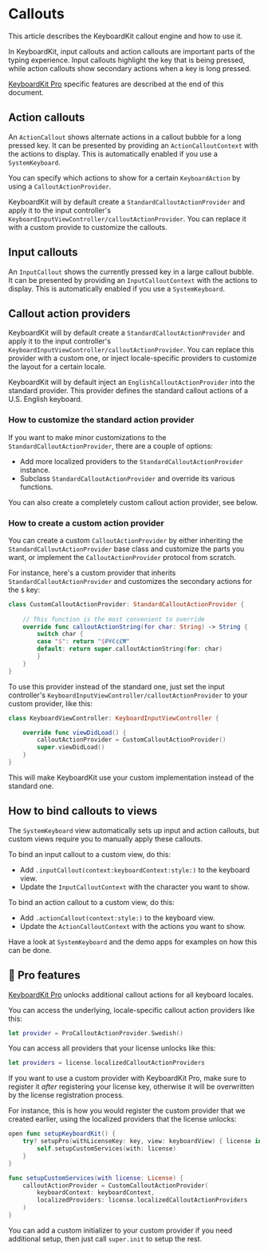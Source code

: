 # Callouts

This article describes the KeyboardKit callout engine and how to use it.

In KeyboardKit, input callouts and action callouts are important parts of the typing experience. Input callouts highlight the key that is being pressed, while action callouts show secondary actions when a key is long pressed.

[KeyboardKit Pro][Pro] specific features are described at the end of this document.



## Action callouts

An ``ActionCallout`` shows alternate actions in a callout bubble for a long pressed key. It can be presented by providing an ``ActionCalloutContext`` with the actions to display. This is automatically enabled if you use a ``SystemKeyboard``.

You can specify which actions to show for a certain ``KeyboardAction`` by using a ``CalloutActionProvider``. 

KeyboardKit will by default create a ``StandardCalloutActionProvider`` and apply it to the input controller's ``KeyboardInputViewController/calloutActionProvider``. You can replace it with a custom provide to customize the callouts.



## Input callouts

An ``InputCallout`` shows the currently pressed key in a large callout bubble. It can be presented by providing an ``InputCalloutContext`` with the actions to display. This is automatically enabled if you use a ``SystemKeyboard``.



## Callout action providers

KeyboardKit will by default create a ``StandardCalloutActionProvider`` and apply it to the input controller's ``KeyboardInputViewController/calloutActionProvider``. You can replace this provider with a custom one, or inject locale-specific providers to customize the layout for a certain locale.

KeyboardKit will by default inject an ``EnglishCalloutActionProvider`` into the standard provider. This provider defines the standard callout actions of a U.S. English keyboard.


### How to customize the standard action provider

If you want to make minor customizations to the ``StandardCalloutActionProvider``, there are a couple of options:

* Add more localized providers to the ``StandardCalloutActionProvider`` instance. 
* Subclass ``StandardCalloutActionProvider`` and override its various functions.

You can also create a completely custom callout action provider, see below.


### How to create a custom action provider

You can create a custom ``CalloutActionProvider`` by either inheriting the ``StandardCalloutActionProvider`` base class and customize the parts you want, or implement the ``CalloutActionProvider`` protocol from scratch.

For instance, here's a custom provider that inherits ``StandardCalloutActionProvider`` and customizes the secondary actions for the `$` key:

```swift
class CustomCalloutActionProvider: StandardCalloutActionProvider {
    
    // This function is the most convenient to override
    override func calloutActionString(for char: String) -> String {
        switch char {
        case "$": return "$₽¥€¢£₩"
        default: return super.calloutActionString(for: char)
        }
    }
}
```

To use this provider instead of the standard one, just set the input controller's ``KeyboardInputViewController/calloutActionProvider`` to your custom provider, like this:

```swift
class KeyboardViewController: KeyboardInputViewController {

    override func viewDidLoad() {
        calloutActionProvider = CustomCalloutActionProvider()
        super.viewDidLoad()
    }
}
```

This will make KeyboardKit use your custom implementation instead of the standard one.



## How to bind callouts to views

The ``SystemKeyboard`` view automatically sets up input and action callouts, but custom views require you to manually apply these callouts.  

To bind an input callout to a custom view, do this:

* Add `.inputCallout(context:keyboardContext:style:)` to the keyboard view.
* Update the ``InputCalloutContext`` with the character you want to show. 

To bind an action callout to a custom view, do this:

* Add `.actionCallout(context:style:)` to the keyboard view.
* Update the ``ActionCalloutContext`` with the actions you want to show.

Have a look at ``SystemKeyboard`` and the demo apps for examples on how this can be done.



## 👑 Pro features

[KeyboardKit Pro][Pro] unlocks additional callout actions for all keyboard locales.

You can access the underlying, locale-specific callout action providers like this:

```swift
let provider = ProCalloutActionProvider.Swedish()
```

You can access all providers that your license unlocks like this:

```swift
let providers = license.localizedCalloutActionProviders
```

If you want to use a custom provider with KeyboardKit Pro, make sure to register it *after* registering your license key, otherwise it will be overwritten by the license registration process.

For instance, this is how you would register the custom provider that we created earlier, using the localized providers that the license unlocks:

```swift
open func setupKeyboardKit() {
    try? setupPro(withLicenseKey: key, view: keyboardView) { license in
        self.setupCustomServices(with: license)
    }
}

func setupCustomServices(with license: License) {
    calloutActionProvider = CustomCalloutActionProvider(
        keyboardContext: keyboardContext,
        localizedProviders: license.localizedCalloutActionProviders
    )
}
```

You can add a custom initializer to your custom provider if you need additional setup, then just call `super.init` to setup the rest. 



[Pro]: https://github.com/KeyboardKit/KeyboardKitPro
